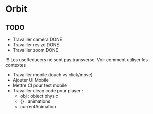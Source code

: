 # Orbit

## TODO

- Travailler camera DONE
- Travailler resize DONE
- Travailler zoom DONE

!!! Les useReducers ne sont pas transverse. Voir comment utiliser les contextes

- Travailler mobile (touch vs click/move)
- Ajouter UI Mobile
- Mettre CI pour test mobile
- Travailler clean code pour player :
    - obj : object physic
    - {} : animations
    - currentAnimation
